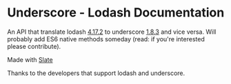# Underscore - Lodash Documentation

An API that translate lodash [4.17.2](https://lodash.com/docs/4.17.2) to underscore  [1.8.3](http://devdocs.io/underscore/) and vice versa. Will probably add ES6 native methods someday (read: if you're interested please contribute).

Made with [Slate](https://github.com/lord/slate)

Thanks to the developers that support lodash and underscore.
